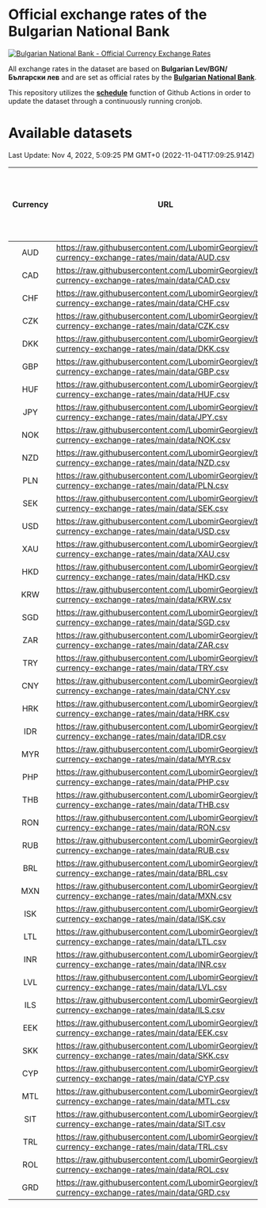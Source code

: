 # Official exchange rates of the Bulgarian National Bank

[![Bulgarian National Bank - Official Currency Exchange Rates](https://github.com/LubomirGeorgiev/bnb-currency-exchange-rates/actions/workflows/update-rates.yml/badge.svg?branch=main)](https://github.com/LubomirGeorgiev/bnb-currency-exchange-rates/actions/workflows/update-rates.yml)

All exchange rates in the dataset are based on **Bulgarian Lev/BGN/Български лев** and are set as official rates by the [**Bulgarian National Bank**](https://www.bnb.bg/Statistics/StExternalSector/StExchangeRates/StERForeignCurrencies/index.htm?toLang=_EN).

This repository utilizes the [**schedule**](https://docs.github.com/en/actions/reference/events-that-trigger-workflows) function of Github Actions in order to update the dataset through a continuously running cronjob.

# Available datasets

<!-- START LINKS (DO NOT EVER FU*ING DELETE THIS COMMENT FOR THE LOVE OF YOUR LIFE!!! IF YOU ARE CURIOS HOW IT WORKS, YOU CAN HAVE A LOOK AT ./src/updateReadme.ts) -->

Last Update: Nov 4, 2022, 5:09:25 PM GMT+0 (2022-11-04T17:09:25.914Z)

| Currency | URL                                                                                             | Number of records | Number of missing days that were filled in |
| :------: | ----------------------------------------------------------------------------------------------- | :---------------: | :----------------------------------------: |
|   AUD    | https://raw.githubusercontent.com/LubomirGeorgiev/bnb-currency-exchange-rates/main/data/AUD.csv |       8304        |                    2562                    |
|   CAD    | https://raw.githubusercontent.com/LubomirGeorgiev/bnb-currency-exchange-rates/main/data/CAD.csv |       8304        |                    2562                    |
|   CHF    | https://raw.githubusercontent.com/LubomirGeorgiev/bnb-currency-exchange-rates/main/data/CHF.csv |       8304        |                    2562                    |
|   CZK    | https://raw.githubusercontent.com/LubomirGeorgiev/bnb-currency-exchange-rates/main/data/CZK.csv |       8304        |                    2562                    |
|   DKK    | https://raw.githubusercontent.com/LubomirGeorgiev/bnb-currency-exchange-rates/main/data/DKK.csv |       8304        |                    2562                    |
|   GBP    | https://raw.githubusercontent.com/LubomirGeorgiev/bnb-currency-exchange-rates/main/data/GBP.csv |       8304        |                    2562                    |
|   HUF    | https://raw.githubusercontent.com/LubomirGeorgiev/bnb-currency-exchange-rates/main/data/HUF.csv |       8304        |                    2562                    |
|   JPY    | https://raw.githubusercontent.com/LubomirGeorgiev/bnb-currency-exchange-rates/main/data/JPY.csv |       8304        |                    2562                    |
|   NOK    | https://raw.githubusercontent.com/LubomirGeorgiev/bnb-currency-exchange-rates/main/data/NOK.csv |       8304        |                    2562                    |
|   NZD    | https://raw.githubusercontent.com/LubomirGeorgiev/bnb-currency-exchange-rates/main/data/NZD.csv |       8304        |                    2562                    |
|   PLN    | https://raw.githubusercontent.com/LubomirGeorgiev/bnb-currency-exchange-rates/main/data/PLN.csv |       8304        |                    2562                    |
|   SEK    | https://raw.githubusercontent.com/LubomirGeorgiev/bnb-currency-exchange-rates/main/data/SEK.csv |       8304        |                    2562                    |
|   USD    | https://raw.githubusercontent.com/LubomirGeorgiev/bnb-currency-exchange-rates/main/data/USD.csv |       8304        |                    2562                    |
|   XAU    | https://raw.githubusercontent.com/LubomirGeorgiev/bnb-currency-exchange-rates/main/data/XAU.csv |       8304        |                    2564                    |
|   HKD    | https://raw.githubusercontent.com/LubomirGeorgiev/bnb-currency-exchange-rates/main/data/HKD.csv |       8004        |                    2473                    |
|   KRW    | https://raw.githubusercontent.com/LubomirGeorgiev/bnb-currency-exchange-rates/main/data/KRW.csv |       8004        |                    2473                    |
|   SGD    | https://raw.githubusercontent.com/LubomirGeorgiev/bnb-currency-exchange-rates/main/data/SGD.csv |       8004        |                    2473                    |
|   ZAR    | https://raw.githubusercontent.com/LubomirGeorgiev/bnb-currency-exchange-rates/main/data/ZAR.csv |       8004        |                    2473                    |
|   TRY    | https://raw.githubusercontent.com/LubomirGeorgiev/bnb-currency-exchange-rates/main/data/TRY.csv |       6484        |                    2001                    |
|   CNY    | https://raw.githubusercontent.com/LubomirGeorgiev/bnb-currency-exchange-rates/main/data/CNY.csv |       6366        |                    1967                    |
|   HRK    | https://raw.githubusercontent.com/LubomirGeorgiev/bnb-currency-exchange-rates/main/data/HRK.csv |       6366        |                    1967                    |
|   IDR    | https://raw.githubusercontent.com/LubomirGeorgiev/bnb-currency-exchange-rates/main/data/IDR.csv |       6366        |                    1967                    |
|   MYR    | https://raw.githubusercontent.com/LubomirGeorgiev/bnb-currency-exchange-rates/main/data/MYR.csv |       6366        |                    1967                    |
|   PHP    | https://raw.githubusercontent.com/LubomirGeorgiev/bnb-currency-exchange-rates/main/data/PHP.csv |       6366        |                    1967                    |
|   THB    | https://raw.githubusercontent.com/LubomirGeorgiev/bnb-currency-exchange-rates/main/data/THB.csv |       6366        |                    1967                    |
|   RON    | https://raw.githubusercontent.com/LubomirGeorgiev/bnb-currency-exchange-rates/main/data/RON.csv |       6307        |                    1949                    |
|   RUB    | https://raw.githubusercontent.com/LubomirGeorgiev/bnb-currency-exchange-rates/main/data/RUB.csv |       6118        |                    1889                    |
|   BRL    | https://raw.githubusercontent.com/LubomirGeorgiev/bnb-currency-exchange-rates/main/data/BRL.csv |       5396        |                    1670                    |
|   MXN    | https://raw.githubusercontent.com/LubomirGeorgiev/bnb-currency-exchange-rates/main/data/MXN.csv |       5396        |                    1670                    |
|   ISK    | https://raw.githubusercontent.com/LubomirGeorgiev/bnb-currency-exchange-rates/main/data/ISK.csv |       5311        |                    1647                    |
|   LTL    | https://raw.githubusercontent.com/LubomirGeorgiev/bnb-currency-exchange-rates/main/data/LTL.csv |       5148        |                    1577                    |
|   INR    | https://raw.githubusercontent.com/LubomirGeorgiev/bnb-currency-exchange-rates/main/data/INR.csv |       5027        |                    1554                    |
|   LVL    | https://raw.githubusercontent.com/LubomirGeorgiev/bnb-currency-exchange-rates/main/data/LVL.csv |       4787        |                    1467                    |
|   ILS    | https://raw.githubusercontent.com/LubomirGeorgiev/bnb-currency-exchange-rates/main/data/ILS.csv |       4301        |                    1333                    |
|   EEK    | https://raw.githubusercontent.com/LubomirGeorgiev/bnb-currency-exchange-rates/main/data/EEK.csv |       4000        |                    1226                    |
|   SKK    | https://raw.githubusercontent.com/LubomirGeorgiev/bnb-currency-exchange-rates/main/data/SKK.csv |       2972        |                    914                     |
|   CYP    | https://raw.githubusercontent.com/LubomirGeorgiev/bnb-currency-exchange-rates/main/data/CYP.csv |       2904        |                    888                     |
|   MTL    | https://raw.githubusercontent.com/LubomirGeorgiev/bnb-currency-exchange-rates/main/data/MTL.csv |       2604        |                    799                     |
|   SIT    | https://raw.githubusercontent.com/LubomirGeorgiev/bnb-currency-exchange-rates/main/data/SIT.csv |       2544        |                    780                     |
|   TRL    | https://raw.githubusercontent.com/LubomirGeorgiev/bnb-currency-exchange-rates/main/data/TRL.csv |       1818        |                    559                     |
|   ROL    | https://raw.githubusercontent.com/LubomirGeorgiev/bnb-currency-exchange-rates/main/data/ROL.csv |       1697        |                    524                     |
|   GRD    | https://raw.githubusercontent.com/LubomirGeorgiev/bnb-currency-exchange-rates/main/data/GRD.csv |        359        |                    107                     |

<!-- END LINKS (DO NOT EVER FU*ING DELETE THIS COMMENT FOR THE LOVE OF YOUR LIFE!!! IF YOU ARE CURIOS HOW IT WORKS, YOU CAN HAVE A LOOK AT ./src/updateReadme.ts) -->
